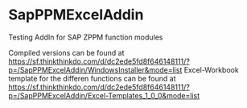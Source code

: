 # SapPPMExcelAddin

Testing AddIn for SAP ZPPM function modules

Compiled versions can be found at https://sf.thinkthinkdo.com/d/dc2ede5fd8f646148111/?p=/SapPPMExcelAddin/WindowsInstaller&mode=list
Excel-Workbook template for the differen functions can be found at https://sf.thinkthinkdo.com/d/dc2ede5fd8f646148111/?p=/SapPPMExcelAddin/Excel-Templates_1_0_0&mode=list
